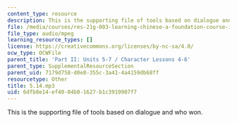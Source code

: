 ```yaml
---
content_type: resource
description: This is the supporting file of tools based on dialogue and who won.
file: /media/courses/res-21g-003-learning-chinese-a-foundation-course-in-mandarin-spring-2011/6dfb8e14ef4004b01627b1c3919907f7_5.14.mp3
file_type: audio/mpeg
learning_resource_types: []
license: https://creativecommons.org/licenses/by-nc-sa/4.0/
ocw_type: OCWFile
parent_title: 'Part II: Units 5-7 / Character Lessons 4-6'
parent_type: SupplementalResourceSection
parent_uid: 7179d758-d0e8-355c-3a41-4a4159db68ff
resourcetype: Other
title: 5.14.mp3
uid: 6dfb8e14-ef40-04b0-1627-b1c3919907f7
---
```

This is the supporting file of tools based on dialogue and who won.
